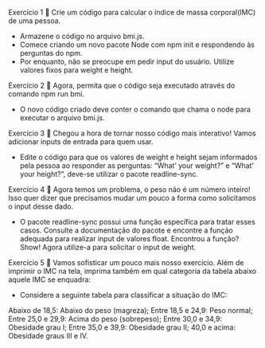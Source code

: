 Exercício 1
🚀 Crie um código para calcular o índice de massa corporal(IMC) de uma pessoa.

- Armazene o código no arquivo bmi.js.
- Comece criando um novo pacote Node com npm init e respondendo às perguntas do npm.
- Por enquanto, não se preocupe em pedir input do usuário. Utilize valores fixos para weight e height.

Exercício 2
🚀 Agora, permita que o código seja executado através do comando npm run bmi.

- O novo código criado deve conter o comando que chama o node para executar o arquivo bmi.js.

Exercício 3
🚀 Chegou a hora de tornar nosso código mais interativo! Vamos adicionar inputs de entrada para quem usar.

- Edite o código para que os valores de weight e height sejam informados pela pessoa ao responder as perguntas: “What’ your weight?” e “What’ your height?”, deve-se utilizar o pacote readline-sync.

Exercício 4
🚀 Agora temos um problema, o peso não é um número inteiro! Isso quer dizer que precisamos mudar um pouco a forma como solicitamos o input desse dado.

- O pacote readline-sync possui uma função específica para tratar esses casos. Consulte a documentação do pacote e encontre a função adequada para realizar input de valores float.
Encontrou a função? Show! Agora utilize-a para solicitar o input de weight.

Exercício 5
🚀 Vamos sofisticar um pouco mais nosso exercício. Além de imprimir o IMC na tela, imprima também em qual categoria da tabela abaixo aquele IMC se enquadra:

- Considere a seguinte tabela para classificar a situação do IMC:

Abaixo de 18,5: Abaixo do peso (magreza); Entre 18,5 e 24,9: Peso normal; Entre 25,0 e 29,9: Acima do peso (sobrepeso); Entre 30,0 e 34,9:	Obesidade grau I; Entre 35,0 e 39,9:	Obesidade grau II; 40,0 e acima:	Obesidade graus III e IV.
